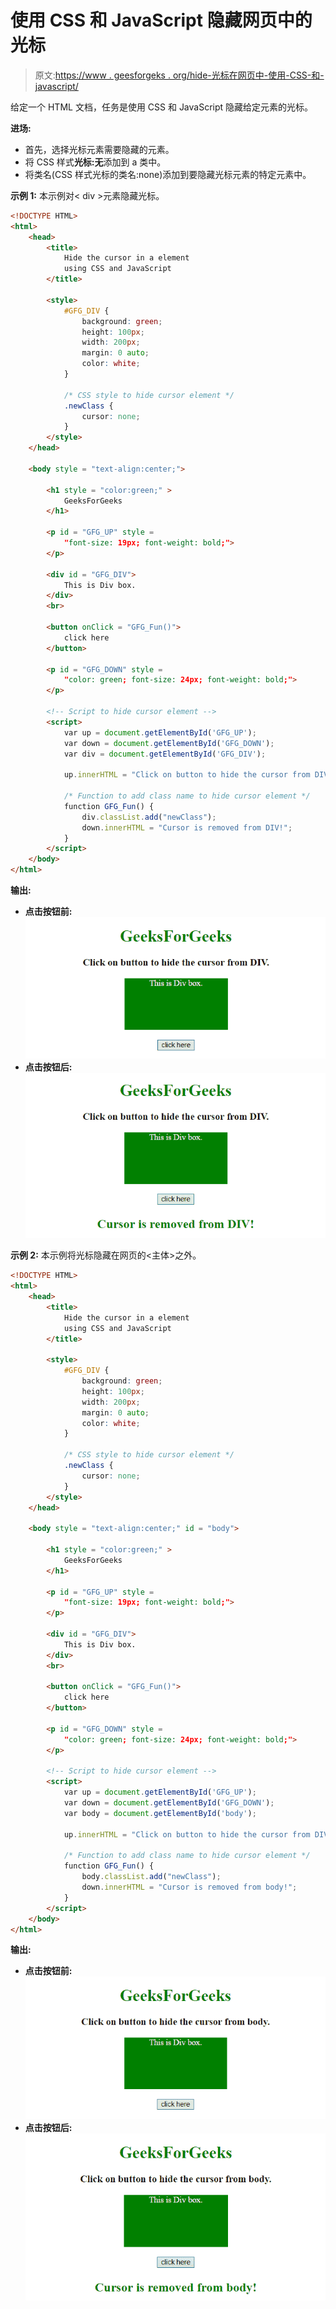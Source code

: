 # 使用 CSS 和 JavaScript 隐藏网页中的光标

> 原文:[https://www . geesforgeks . org/hide-光标在网页中-使用-CSS-和-javascript/](https://www.geeksforgeeks.org/hide-the-cursor-in-a-webpage-using-css-and-javascript/)

给定一个 HTML 文档，任务是使用 CSS 和 JavaScript 隐藏给定元素的光标。

**进场:**

*   首先，选择光标元素需要隐藏的元素。
*   将 CSS 样式**光标:无**添加到 a 类中。
*   将类名(CSS 样式光标的类名:none)添加到要隐藏光标元素的特定元素中。

**示例 1:** 本示例对< div >元素隐藏光标。

```html
<!DOCTYPE HTML> 
<html> 
    <head> 
        <title> 
            Hide the cursor in a element
            using CSS and JavaScript
        </title>

        <style>
            #GFG_DIV {
                background: green;
                height: 100px;
                width: 200px;
                margin: 0 auto;
                color: white;
            }

            /* CSS style to hide cursor element */
            .newClass {
                cursor: none;
            }
        </style>
    </head> 

    <body style = "text-align:center;"> 

        <h1 style = "color:green;" > 
            GeeksForGeeks 
        </h1>

        <p id = "GFG_UP" style = 
            "font-size: 19px; font-weight: bold;">
        </p>

        <div id = "GFG_DIV">
            This is Div box.
        </div>
        <br>

        <button onClick = "GFG_Fun()">
            click here
        </button>

        <p id = "GFG_DOWN" style =
            "color: green; font-size: 24px; font-weight: bold;">
        </p>

        <!-- Script to hide cursor element -->
        <script>
            var up = document.getElementById('GFG_UP');
            var down = document.getElementById('GFG_DOWN');
            var div = document.getElementById('GFG_DIV');

            up.innerHTML = "Click on button to hide the cursor from DIV.";

            /* Function to add class name to hide cursor element */
            function GFG_Fun() {
                div.classList.add("newClass");
                down.innerHTML = "Cursor is removed from DIV!"; 
            }
        </script> 
    </body> 
</html>                    
```

**输出:**

*   **点击按钮前:**
    ![](img/1596e33b8af9561d75ec9abd268d8d28.png)
*   **点击按钮后:**
    ![](img/bef2719fa5931d191c754494c7c1604b.png)

**示例 2:** 本示例将光标隐藏在网页的<主体>之外。

```html
<!DOCTYPE HTML> 
<html> 
    <head> 
        <title> 
            Hide the cursor in a element
            using CSS and JavaScript
        </title>

        <style>
            #GFG_DIV {
                background: green;
                height: 100px;
                width: 200px;
                margin: 0 auto;
                color: white;
            }

            /* CSS style to hide cursor element */
            .newClass {
                cursor: none;
            }
        </style>
    </head> 

    <body style = "text-align:center;" id = "body"> 

        <h1 style = "color:green;" > 
            GeeksForGeeks 
        </h1>

        <p id = "GFG_UP" style =
            "font-size: 19px; font-weight: bold;">
        </p>

        <div id = "GFG_DIV">
            This is Div box.
        </div>
        <br>

        <button onClick = "GFG_Fun()">
            click here
        </button>

        <p id = "GFG_DOWN" style = 
            "color: green; font-size: 24px; font-weight: bold;">
        </p>

        <!-- Script to hide cursor element -->
        <script>
            var up = document.getElementById('GFG_UP');
            var down = document.getElementById('GFG_DOWN');
            var body = document.getElementById('body');

            up.innerHTML = "Click on button to hide the cursor from DIV.";

            /* Function to add class name to hide cursor element */
            function GFG_Fun() {
                body.classList.add("newClass");
                down.innerHTML = "Cursor is removed from body!"; 
            }
        </script> 
    </body> 
</html>                                
```

**输出:**

*   **点击按钮前:**
    ![](img/45b0a0520bbd78d302d4baa6e61f5b5e.png)
*   **点击按钮后:**
    ![](img/d422e43bff2f8ae02cf9e6d9c22398da.png)